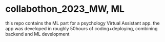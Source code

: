# collabothon_2023_MW, ML
this repo contains the ML part for a psychology Virtual Assistant app. the app was developed in roughly 50hours of coding+deploying, combining backend and ML development 
